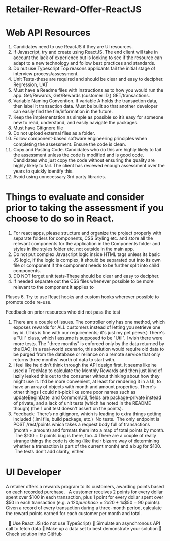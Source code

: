 # Retailer-Reward-Offer-ReactJS

# Web API Resources
1. Candidates need to use ReactJS if they are UI resources.
2. If Javascript, try and create using ReactJS. The end client will take in account the lack of
experience but is looking to see if the resource can adapt to a new technology and follow best
practices and standards.
3. Do nut use Typescript
Top reasons applicants fail the initial stage of interview process/assessment.
1. Unit Tests-these are required and should be clear and easy to decipher. Regression, UAT
2. Must have a Readme files with instructions as to how you would run the app. Get/Rewards,
Get/Rewards (customer ID,) GET/transactions.
3. Variable Naming Convention. If variable A holds the transaction data, then label it transaction
data. Must be built so that another developer can easily find the file/information in the future.
4. Keep the implementation as simple as possible so it’s easy for someone new to read,
understand, and easily navigate the packages.
5. Must have Gitignore file
6. Do not upload external files as a folder.
7. Follow component-based software engineering principles when completing the assessment.
Ensure the code is clean.
8. Copy and Pasting Code. Candidates who do this are highly likely to fail the assessment unless the
code is modified and is good code. Candidates who just copy the code without ensuring the
quality are highly likely to fail. The client has reviewed enough assessment over the years to
quickly identify this.
9. Avoid using unnecessary 3rd party libraries.

# Things to evaluate and consider prior to taking the assessment if you choose to do so in React.
1. For react apps, please structure and organize the project properly with separate folders for
components, CSS Styling etc. and store all the relevant components for the application in the
Components folder and styles in the styles folder etc. not outside in the main app.
2. Do not put complex Javascript logic inside HTML tags unless its basic JS logic, if the logic is
complex, it should be separated out into its own file or component if the component needs to
be further split into child components.
3. DO NOT forget unit tests-These should be clear and easy to decipher.
4. If needed separate out the CSS files whenever possible to be more relevant to the component it
applies to

Pluses
6. Try to use React hooks and custom hooks wherever possible to promote code re-use.

Feedback on prior resources who did not pass the test
1. There are a couple of issues. The controller only has one method, which exposes rewards for ALL
customers instead of letting you retrieve one by id. (This is fine with our requirements; it&#39;s just my pet
peeve.) There&#39;s a &quot;Uil&quot; class, which I assume is supposed to be &quot;Util&quot;. I wish there were more tests. The
&quot;three months&quot; is enforced only by the data returned by the DAO; in a real-world scenario, this solution
would require old data to be purged from the database or reliance on a remote service that only returns
three months&#39; worth of data to start with.
2. I feel like he didn&#39;t think through the API design first.
It seems like he used a TreeMap to calculate the Monthly Rewards and then just kind of lazily leaked this
out to the consumer without thinking about how they might use it.
It&#39;d be more convenient, at least for rendering it in a UI, to have an array of objects with month and
amount properties.
There&#39;s other things I could nit-pick like some poor names such as  updateBeginDate  and CommonUtil,
fields are package-private instead of private, and a lack of unit tests (which he noted in the README
though) (the 1 unit test doesn&#39;t assert on the points).
3. Feedback: There’s no gitignore, which is leading to extra things getting included (.iml file, build
package, etc.)  No tests.  The only endpoint is POST /rest/points which takes a request body full of
transactions (month + amount) and formats them into a map of total points by month.  The $100 = 0
points bug is there, too.
4 There are a couple of really strange things the code is doing (like their bizarre way of determining
whether a transaction is part of the current month) and a bug for $100.  The tests don’t add clarity,
either.

# UI Developer 
A retailer offers a rewards program to its customers, awarding points based on each recorded purchase.
 
A customer receives 2 points for every dollar spent over $100 in each transaction, plus 1 point for every
dollar spent over $50 in each transaction
(e.g. a $120 purchase = 2x$20 + 1x$50 = 90 points).
 
Given a record of every transaction during a three-month period, calculate the reward points earned for
each customer per month and total.

 
 Use React JS (do not use TypeScript)
 Simulate an asynchronous API call to fetch data
 Make up a data set to best demonstrate your solution
 Check solution into GitHub
